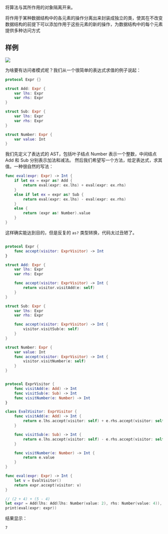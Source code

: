 将算法与其所作用的对象隔离开来。

将作用于某种数据结构中的各元素的操作分离出来封装成独立的类，使其在不改变数据结构的前提下可以添加作用于这些元素的新的操作，为数据结构中的每个元素提供多种访问方式

## 样例

![](http://blog.oldbird.run/mweb/16176017312597.jpg)

为啥要有访问者模式呢？我们从一个很简单的表达式求值的例子说起：

```swift
protocol Expr {}

struct Add: Expr {
    var lhs: Expr
    var rhs: Expr
}

struct Sub: Expr {
    var lhs: Expr
    var rhs: Expr
}

struct Number: Expr {
    var value: Int
}
```

我们先定义了表达式的 AST，包括叶子结点 Number 表示一个整数，中间结点 Add 和 Sub 分别表示加法和减法。 然后我们希望写一个方法，给定表达式，求其值。一种很自然的写法：

```swift
func eval(expr: Expr) -> Int {
    if let ex = expr as? Add {
        return eval(expr: ex.lhs) + eval(expr: ex.rhs)
    }
    else if let ex = expr as? Sub {
        return eval(expr: ex.lhs) - eval(expr: ex.rhs)
    }
    else {
        return (expr as! Number).value
    }
}
```

这样确实能达到目的，但是反复的 `as?` 类型转换，代码太过丑陋了。

```swift

protocol Expr {
    func accept(visitor: ExprVisitor) -> Int
}

struct Add: Expr {
    var lhs: Expr
    var rhs: Expr

    func accept(visitor: ExprVisitor) -> Int {
        return visitor.visitAdd(e: self)
    }
}

struct Sub: Expr {
    var lhs: Expr
    var rhs: Expr

    func accept(visitor: ExprVisitor) -> Int {
        visitor.visitSub(e: self)
    }
}

struct Number: Expr {
    var value: Int
    func accept(visitor: ExprVisitor) -> Int {
        visitor.visitNumber(e: self)
    }
}


protocol ExprVisitor {
    func visitAdd(e: Add) -> Int
    func visitSub(e: Sub) -> Int
    func visitNumber(e: Number) -> Int
}

class EvalVisitor: ExprVisitor {
    func visitAdd(e: Add) -> Int {
        return e.lhs.accept(visitor: self) + e.rhs.accept(visitor: self)
    }

    func visitSub(e: Sub) -> Int {
        return e.lhs.accept(visitor: self) - e.rhs.accept(visitor: self)
    }

    func visitNumber(e: Number) -> Int {
        return e.value
    }
}

func eval(expr: Expr) -> Int {
    let v = EvalVisitor()
    return expr.accept(visitor: v)
}

// (2 + 4) + (5 - 4)
let expr = Add(lhs: Add(lhs: Number(value: 2), rhs: Number(value: 4)), rhs: Sub(lhs: Number(value: 5), rhs: Number(value: 4)))
print(eval(expr: expr))
```

结果显示：

```
7
```
